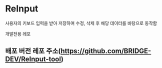 # ReInput  

사용자의 키보드 입력을 받아 저장하여 수정, 삭제 후 해당 데이터를 바탕으로 동작함  

개발전용 레포  

배포 버전 레포 주소(https://github.com/BRIDGE-DEV/ReInput-tool)
- 
